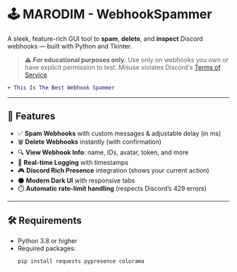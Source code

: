 # 🕹️ MARODIM - WebhookSpammer

A sleek, feature-rich GUI tool to **spam**, **delete**, and **inspect** Discord webhooks — built with Python and Tkinter.

> ⚠️ **For educational purposes only.** Use only on webhooks you own or have explicit permission to test. Misuse violates Discord's [Terms of Service](https://discord.com/terms).

```diff
+ This Is The Best Webhook Spammer
```

---

## 🌟 Features

- ✅ **Spam Webhooks** with custom messages & adjustable delay (in ms)  
- 🗑️ **Delete Webhooks** instantly (with confirmation)  
- 🔍 **View Webhook Info**: name, IDs, avatar, token, and more  
- 📜 **Real-time Logging** with timestamps  
- 🎮 **Discord Rich Presence** integration (shows your current action)  
- 🌑 **Modern Dark UI** with responsive tabs  
- ⏱️ **Automatic rate-limit handling** (respects Discord’s 429 errors)

---

## 🛠️ Requirements

- Python 3.8 or higher
- Required packages:
  ```bash
  pip install requests pypresence colorama
